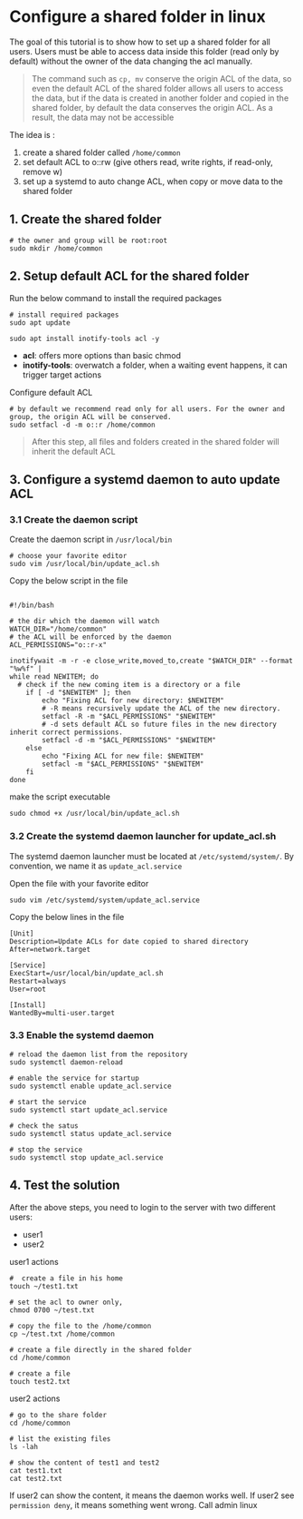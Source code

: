# Configure a shared folder in linux

The goal of this tutorial is to show how to set up a shared folder for all users. Users must be able to access data
inside this folder (read only by default) without the owner of the data changing the acl manually.

> The command such as `cp, mv` conserve the origin ACL of the data, so even the default ACL of the shared folder
> allows all users to access the data, but if the data is created in another folder and copied in the shared folder,
> by default the data conserves the origin ACL. As a result, the data may not be accessible
> 

The idea is :
1. create a shared folder called `/home/common`
2. set default ACL to o::rw (give others read, write rights, if read-only, remove w)
3. set up a systemd to auto change ACL, when copy or move data to the shared folder



## 1. Create the shared folder

```shell
# the owner and group will be root:root
sudo mkdir /home/common
```

## 2. Setup default ACL for the shared folder

Run the below command to install the required packages

```shell
# install required packages
sudo apt update

sudo apt install inotify-tools acl -y
```

- **acl**: offers more options than basic chmod
- **inotify-tools**: overwatch a folder, when a waiting event happens, it can trigger target actions

Configure default ACL 

```shell
# by default we recommend read only for all users. For the owner and group, the origin ACL will be conserved.
sudo setfacl -d -m o::r /home/common
```


> After this step, all files and folders created in the shared folder will inherit the default ACL
> 

## 3. Configure a systemd daemon to auto update ACL

### 3.1 Create the daemon script

Create the daemon script in `/usr/local/bin`

```shell
# choose your favorite editor
sudo vim /usr/local/bin/update_acl.sh
```

Copy the below script in the file

```shell

#!/bin/bash

# the dir which the daemon will watch
WATCH_DIR="/home/common"
# the ACL will be enforced by the daemon
ACL_PERMISSIONS="o::r-x"

inotifywait -m -r -e close_write,moved_to,create "$WATCH_DIR" --format "%w%f" |
while read NEWITEM; do
  # check if the new coming item is a directory or a file
    if [ -d "$NEWITEM" ]; then
        echo "Fixing ACL for new directory: $NEWITEM"
        # -R means recursively update the ACL of the new directory.
        setfacl -R -m "$ACL_PERMISSIONS" "$NEWITEM"
        # -d sets default ACL so future files in the new directory inherit correct permissions.
        setfacl -d -m "$ACL_PERMISSIONS" "$NEWITEM"
    else
        echo "Fixing ACL for new file: $NEWITEM"
        setfacl -m "$ACL_PERMISSIONS" "$NEWITEM"
    fi
done

```

make the script executable

```shell
sudo chmod +x /usr/local/bin/update_acl.sh
```

### 3.2 Create the systemd daemon launcher for update_acl.sh

The systemd daemon launcher must be located at `/etc/systemd/system/`. By convention, we name it as `update_acl.service`

Open the file with your favorite editor

```shell
sudo vim /etc/systemd/system/update_acl.service
```

Copy the below lines in the file

```shell
[Unit]
Description=Update ACLs for date copied to shared directory
After=network.target

[Service]
ExecStart=/usr/local/bin/update_acl.sh
Restart=always
User=root

[Install]
WantedBy=multi-user.target

```

### 3.3 Enable the systemd daemon

```shell
# reload the daemon list from the repository
sudo systemctl daemon-reload

# enable the service for startup
sudo systemctl enable update_acl.service

# start the service 
sudo systemctl start update_acl.service

# check the satus
sudo systemctl status update_acl.service

# stop the service
sudo systemctl stop update_acl.service
```


## 4. Test the solution

After the above steps, you need to login to the server with two different users:
- user1
- user2


user1 actions

```shell
#  create a file in his home
touch ~/test1.txt

# set the acl to owner only, 
chmod 0700 ~/test.txt

# copy the file to the /home/common
cp ~/test.txt /home/common

# create a file directly in the shared folder
cd /home/common

# create a file
touch test2.txt
```

user2 actions

```shell
# go to the share folder
cd /home/common

# list the existing files
ls -lah

# show the content of test1 and test2
cat test1.txt
cat test2.txt
```

If user2 can show the content, it means the daemon works well. If user2 see `permission deny`, it means something went wrong.
Call admin linux

